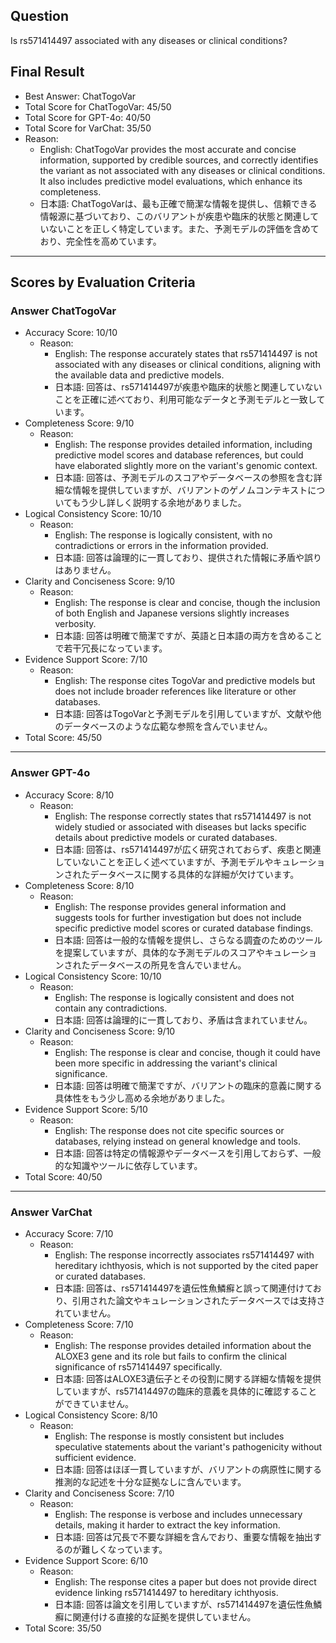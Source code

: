 ## Question

Is rs571414497 associated with any diseases or clinical conditions?

## Final Result

- Best Answer: ChatTogoVar
- Total Score for ChatTogoVar: 45/50
- Total Score for GPT-4o: 40/50
- Total Score for VarChat: 35/50
- Reason:
  - English: ChatTogoVar provides the most accurate and concise information, supported by credible sources, and correctly identifies the variant as not associated with any diseases or clinical conditions. It also includes predictive model evaluations, which enhance its completeness.
  - 日本語: ChatTogoVarは、最も正確で簡潔な情報を提供し、信頼できる情報源に基づいており、このバリアントが疾患や臨床的状態と関連していないことを正しく特定しています。また、予測モデルの評価を含めており、完全性を高めています。

---

## Scores by Evaluation Criteria

### Answer ChatTogoVar
- Accuracy Score: 10/10
  - Reason: 
    - English: The response accurately states that rs571414497 is not associated with any diseases or clinical conditions, aligning with the available data and predictive models.
    - 日本語: 回答は、rs571414497が疾患や臨床的状態と関連していないことを正確に述べており、利用可能なデータと予測モデルと一致しています。
- Completeness Score: 9/10
  - Reason: 
    - English: The response provides detailed information, including predictive model scores and database references, but could have elaborated slightly more on the variant's genomic context.
    - 日本語: 回答は、予測モデルのスコアやデータベースの参照を含む詳細な情報を提供していますが、バリアントのゲノムコンテキストについてもう少し詳しく説明する余地がありました。
- Logical Consistency Score: 10/10
  - Reason: 
    - English: The response is logically consistent, with no contradictions or errors in the information provided.
    - 日本語: 回答は論理的に一貫しており、提供された情報に矛盾や誤りはありません。
- Clarity and Conciseness Score: 9/10
  - Reason: 
    - English: The response is clear and concise, though the inclusion of both English and Japanese versions slightly increases verbosity.
    - 日本語: 回答は明確で簡潔ですが、英語と日本語の両方を含めることで若干冗長になっています。
- Evidence Support Score: 7/10
  - Reason: 
    - English: The response cites TogoVar and predictive models but does not include broader references like literature or other databases.
    - 日本語: 回答はTogoVarと予測モデルを引用していますが、文献や他のデータベースのような広範な参照を含んでいません。
- Total Score: 45/50

---

### Answer GPT-4o
- Accuracy Score: 8/10
  - Reason: 
    - English: The response correctly states that rs571414497 is not widely studied or associated with diseases but lacks specific details about predictive models or curated databases.
    - 日本語: 回答は、rs571414497が広く研究されておらず、疾患と関連していないことを正しく述べていますが、予測モデルやキュレーションされたデータベースに関する具体的な詳細が欠けています。
- Completeness Score: 8/10
  - Reason: 
    - English: The response provides general information and suggests tools for further investigation but does not include specific predictive model scores or curated database findings.
    - 日本語: 回答は一般的な情報を提供し、さらなる調査のためのツールを提案していますが、具体的な予測モデルのスコアやキュレーションされたデータベースの所見を含んでいません。
- Logical Consistency Score: 10/10
  - Reason: 
    - English: The response is logically consistent and does not contain any contradictions.
    - 日本語: 回答は論理的に一貫しており、矛盾は含まれていません。
- Clarity and Conciseness Score: 9/10
  - Reason: 
    - English: The response is clear and concise, though it could have been more specific in addressing the variant's clinical significance.
    - 日本語: 回答は明確で簡潔ですが、バリアントの臨床的意義に関する具体性をもう少し高める余地がありました。
- Evidence Support Score: 5/10
  - Reason: 
    - English: The response does not cite specific sources or databases, relying instead on general knowledge and tools.
    - 日本語: 回答は特定の情報源やデータベースを引用しておらず、一般的な知識やツールに依存しています。
- Total Score: 40/50

---

### Answer VarChat
- Accuracy Score: 7/10
  - Reason: 
    - English: The response incorrectly associates rs571414497 with hereditary ichthyosis, which is not supported by the cited paper or curated databases.
    - 日本語: 回答は、rs571414497を遺伝性魚鱗癬と誤って関連付けており、引用された論文やキュレーションされたデータベースでは支持されていません。
- Completeness Score: 7/10
  - Reason: 
    - English: The response provides detailed information about the ALOXE3 gene and its role but fails to confirm the clinical significance of rs571414497 specifically.
    - 日本語: 回答はALOXE3遺伝子とその役割に関する詳細な情報を提供していますが、rs571414497の臨床的意義を具体的に確認することができていません。
- Logical Consistency Score: 8/10
  - Reason: 
    - English: The response is mostly consistent but includes speculative statements about the variant's pathogenicity without sufficient evidence.
    - 日本語: 回答はほぼ一貫していますが、バリアントの病原性に関する推測的な記述を十分な証拠なしに含んでいます。
- Clarity and Conciseness Score: 7/10
  - Reason: 
    - English: The response is verbose and includes unnecessary details, making it harder to extract the key information.
    - 日本語: 回答は冗長で不要な詳細を含んでおり、重要な情報を抽出するのが難しくなっています。
- Evidence Support Score: 6/10
  - Reason: 
    - English: The response cites a paper but does not provide direct evidence linking rs571414497 to hereditary ichthyosis.
    - 日本語: 回答は論文を引用していますが、rs571414497を遺伝性魚鱗癬に関連付ける直接的な証拠を提供していません。
- Total Score: 35/50